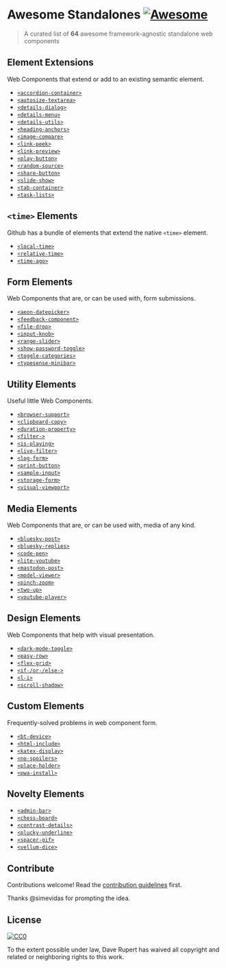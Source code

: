 # Awesome Standalones [![Awesome](https://awesome.re/badge.svg)](https://awesome.re)

> A curated list of **64** awesome framework-agnostic standalone web components

## Element Extensions

Web Components that extend or add to an existing semantic element.

- [`<accordion-container>`](https://codepen.io/levimcg/pen/ZEYapRY)
- [`<autosize-textarea>`](https://github.com/andrico1234/autosize-textarea)
- [`<details-dialog>`](https://github.com/github/details-dialog-element)
- [`<details-menu>`](https://github.com/github/details-menu-element)
- [`<details-utils>`](https://github.com/zachleat/details-utils)
- [`<heading-anchors>`](https://darn.es/heading-anchors-web-component)
- [`<image-compare>`](https://image-compare-component.netlify.app)
- [`<link-peek>`](https://darn.es/link-peek-web-component)
- [`<link-preview>`](https://github.com/rg-wood/link-preview)
- [`<play-button>`](https://darn.es/play-button-web-component)
- [`<random-source>`](https://darn.es/random-source-web-component)
- [`<share-button>`](https://darn.es/share-button-web-component)
- [`<slide-show>`](https://stephen.band/slide-show/)
- [`<tab-container>`](https://github.com/github/tab-container-element)
- [`<task-lists>`](https://github.com/github/task-lists-element)

## `<time>` Elements

Github has a bundle of elements that extend the native `<time>` element.

- [`<local-time>`](https://github.com/github/time-elements)
- [`<relative-time>`](https://github.com/github/time-elements)
- [`<time-ago>`](https://github.com/github/time-elements)

## Form Elements

Web Components that are, or can be used with, form submissions.

- [`<aeon-datepicker>`](https://github.com/lamplightdev/aeon)
- [`<feedback-component>`](https://github.com/RamseyInHouse/feedback-component)
- [`<file-drop>`](https://github.com/GoogleChromeLabs/file-drop)
- [`<input-knob>`](https://github.com/GoogleChromeLabs/input-knob)
- [`<range-slider>`](https://github.com/andreruffert/range-slider-element)
- [`<show-password-toggle>`](https://github.com/sunnywalker/show-password-toggle)
- [`<toggle-categories>`](https://codepen.io/nonsalant/pen/OPJLJoL)
- [`<typesense-minibar>`](https://jquery.github.io/typesense-minibar/demo/)

## Utility Elements

Useful little Web Components.

- [`<browser-support>`](https://oddbird.github.io/browser-support/)
- [`<clipboard-copy>`](https://github.com/github/clipboard-copy-element)
- [`<duration-property>`](https://darn.es/duration-property-web-component)
- [`<filter->`](https://github.com/sakamies/filter-element)
- [`<is-playing>`](https://darn.es/is-playing-web-component)
- [`<live-filter>`](https://darn.es/live-filter-web-component)
- [`<log-form>`](https://github.com/knowler/log-form-element)
- [`<print-button>`](https://codepen.io/nonsalant/pen/yyBmeBp)
- [`<sample-input>`](https://darn.es/sample-input-web-component)
- [`<storage-form>`](https://darn.es/storage-form-web-component)
- [`<visual-viewport>`](https://jamesbasoo.com/visual-viewport/)

## Media Elements

Web Components that are, or can be used with, media of any kind.

- [`<bluesky-post>`](https://darn.es/bluesky-post-web-component)
- [`<bluesky-replies>`](https://darn.es/bluesky-replies-web-component)
- [`<code-pen>`](https://darn.es/code-pen-web-component)
- [`<lite-youtube>`](https://github.com/paulirish/lite-youtube-embed)
- [`<mastodon-post>`](https://darn.es/mastodon-post-web-component)
- [`<model-viewer>`](https://github.com/GoogleWebComponents/model-viewer)
- [`<pinch-zoom>`](https://github.com/GoogleChromeLabs/pinch-zoom)
- [`<two-up>`](https://github.com/GoogleChromeLabs/two-up)
- [`<youtube-player>`](https://youtube-player.alanwsmith.com/)

## Design Elements

Web Components that help with visual presentation.

- [`<dark-mode-toggle>`](https://github.com/GoogleChromeLabs/dark-mode-toggle)
- [`<easy-row>`](https://github.com/compmeist/easy-row)
- [`<flex-grid>`](https://github.com/lekoala/flex-grid)
- [`<if-/or-/else->`](https://github.com/sakamies/conditional-elements)
- [`<l-i>`](https://github.com/lekoala/last-icon)
- [`<scroll-shadow>`](https://github.com/ingmarh/scroll-shadow-element)

## Custom Elements

Frequently-solved problems in web component form.

- [`<bt-device>`](https://github.com/mattdsteele/bt-device)
- [`<html-include>`](https://www.npmjs.com/package//html-include-element)
- [`<katex-display>`](https://github.com/justinfagnani/katex-elements)
- [`<no-spoilers>`](https://github.com/andrico1234/no-spoilers)
- [`<place-holder>`](https://github.com/Noleli/place-holder)
- [`<pwa-install>`](https://github.com/pwa-builder/pwa-install)

## Novelty Elements

- [`<admin-bar>`](https://wbrowar.com/web-components/admin-bar-component)
- [`<chess-board>`](https://justinfagnani.github.io/chessboard-element/)
- [`<contrast-details>`](https://darn.es/contrast-details-web-component)
- [`<plucky-underline>`](https://noahliebman.net/projects/plucky-underline/)
- [`<spacer-gif>`](https://github.com/erikkroes/spacer-gif)
- [`<vellum-dice>`](https://github.com/grislyeye/vellum-dice)

## Contribute

Contributions welcome! Read the [contribution guidelines](contributing.md) first.

Thanks @simevidas for prompting the idea.

## License

[![CC0](https://mirrors.creativecommons.org/presskit/buttons/88x31/svg/cc-zero.svg)](https://creativecommons.org/publicdomain/zero/1.0)

To the extent possible under law, Dave Rupert has waived all copyright and
related or neighboring rights to this work.
